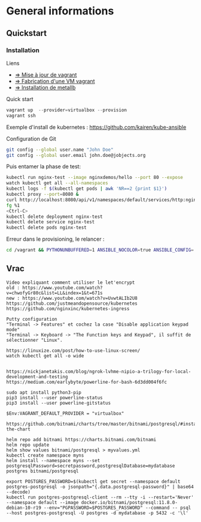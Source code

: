 # General informations

## Quickstart

### Installation

Liens

* [=> Mise à jour de vagrant](docs/mise_a_jour_vagrant.md)
* [=> Fabrication d'une VM vagrant](docs/fabrication_vm_vagrant.md)
* [=> Installation de metallb](docs/metallb.md)

Quick start

~~~powershell
vagrant up  --provider=virtualbox --provision
vagrant ssh
~~~

Exemple d'install de kubernetes :
<https://github.com/kairen/kube-ansible>

Configuration de Git

~~~bash
git config --global user.name "John Doe"
git config --global user.email john.doe@jobjects.org
~~~

Puis entamer la phase de test:

~~~bash
kubectl run nginx-test --image nginxdemos/hello --port 80 --expose
watch kubectl get all --all-namespaces
kubectl logs -f $(kubectl get pods | awk 'NR==2 {print $1}')
kubectl proxy --port=8080 &
curl http://localhost:8080/api/v1/namespaces/default/services/http:nginx-test:/proxy/
fg %1
<Ctrl-C>
kubectl delete deployment nginx-test
kubectl delete service nginx-test
kubectl delete pods nginx-test
~~~

Erreur dans le provisioning, le relancer :

~~~bash
cd /vagrant && PYTHONUNBUFFERED=1 ANSIBLE_NOCOLOR=true ANSIBLE_CONFIG='/vagrant/ansible.cfg' ansible-playbook --limit="all" --inventory-file=inventory.txt --extra-vars=\{\"PROXY_ON\":false,\"PROXY_SERVER\":\"\"\} -v provision.yml
~~~

## Vrac

~~~text
Video expliquant comment utiliser le let'encrypt
old : https://www.youtube.com/watch?v=chwofyGr80c&list=LL&index=1&t=671s
new : https://www.youtube.com/watch?v=UvwtALIb2U8
https://github.com/justmeandopensource/kubernetes
https://github.com/nginxinc/kubernetes-ingress

Putty configuration
"Terminal -> Features" et cochez la case "Disable application keypad mode"
"Terminal -> Keyboard -> "The Function keys and Keypad", il suffit de sélectionner "Linux".

https://linuxize.com/post/how-to-use-linux-screen/
watch kubectl get all -o wide


https://nickjanetakis.com/blog/ngrok-lvhme-nipio-a-trilogy-for-local-development-and-testing
https://medium.com/earlybyte/powerline-for-bash-6d3dd004f6fc

sudo apt install python3-pip
pip3 install --user powerline-status
pip3 install --user powerline-gitstatus

$Env:VAGRANT_DEFAULT_PROVIDER = "virtualbox"

https://github.com/bitnami/charts/tree/master/bitnami/postgresql/#installing-the-chart

helm repo add bitnami https://charts.bitnami.com/bitnami
helm repo update
helm show values bitnami/postgresql > myvalues.yml
kubectl create namespace myns
helm install --namespace myns --set postgresqlPassword=secretpassword,postgresqlDatabase=mydatabase postgres bitnami/postgresql

export POSTGRES_PASSWORD=$(kubectl get secret --namespace default postgres-postgresql -o jsonpath="{.data.postgresql-password}" | base64 --decode)
kubectl run postgres-postgresql-client --rm --tty -i --restart='Never' --namespace default --image docker.io/bitnami/postgresql:11.8.0-debian-10-r19 --env="PGPASSWORD=$POSTGRES_PASSWORD" --command -- psql --host postgres-postgresql -U postgres -d mydatabase -p 5432 -c '\l'

~~~
